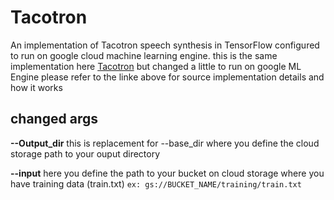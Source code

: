 # Tacotron

An implementation of Tacotron speech synthesis in TensorFlow configured to run on google cloud machine learning engine.
this is the same implementation here [Tacotron](https://github.com/keithito/tacotron) but changed a little to run on google ML Engine
please refer to the linke above for source implementation details and how it works

## changed args
**--Output_dir**
	this is replacement for --base_dir where you define the cloud storage path to your ouput directory
	
**--input**
	here you define the path to your bucket on cloud storage where you have training data (train.txt)
	```
	ex: gs://BUCKET_NAME/training/train.txt
	```



